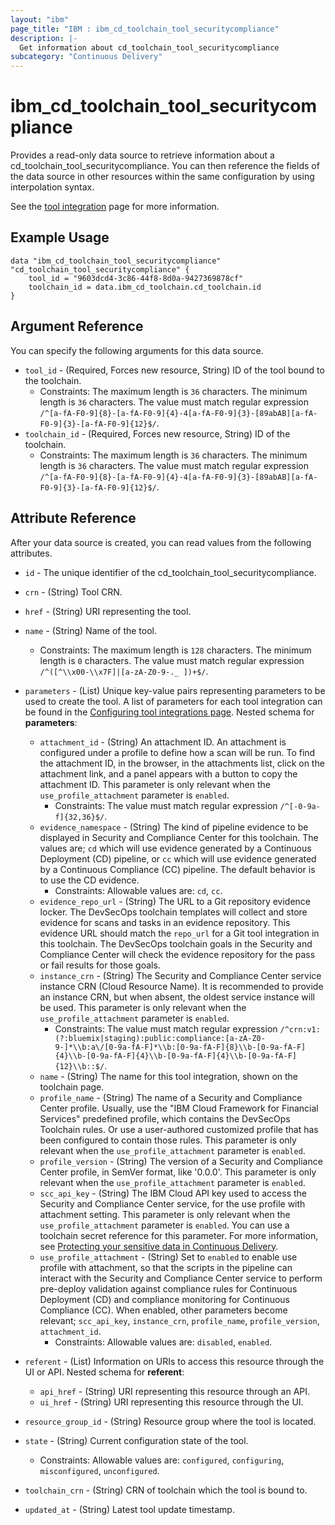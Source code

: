```yaml
---
layout: "ibm"
page_title: "IBM : ibm_cd_toolchain_tool_securitycompliance"
description: |-
  Get information about cd_toolchain_tool_securitycompliance
subcategory: "Continuous Delivery"
---
```


# ibm_cd_toolchain_tool_securitycompliance

Provides a read-only data source to retrieve information about a cd_toolchain_tool_securitycompliance. You can then reference the fields of the data source in other resources within the same configuration by using interpolation syntax.

See the [tool integration](https://cloud.ibm.com/docs/ContinuousDelivery?topic=ContinuousDelivery-scc) page for more information.

## Example Usage

```hcl
data "ibm_cd_toolchain_tool_securitycompliance" "cd_toolchain_tool_securitycompliance" {
	tool_id = "9603dcd4-3c86-44f8-8d0a-9427369878cf"
	toolchain_id = data.ibm_cd_toolchain.cd_toolchain.id
}
```

## Argument Reference

You can specify the following arguments for this data source.

* `tool_id` - (Required, Forces new resource, String) ID of the tool bound to the toolchain.
  * Constraints: The maximum length is `36` characters. The minimum length is `36` characters. The value must match regular expression `/^[a-fA-F0-9]{8}-[a-fA-F0-9]{4}-4[a-fA-F0-9]{3}-[89abAB][a-fA-F0-9]{3}-[a-fA-F0-9]{12}$/`.
* `toolchain_id` - (Required, Forces new resource, String) ID of the toolchain.
  * Constraints: The maximum length is `36` characters. The minimum length is `36` characters. The value must match regular expression `/^[a-fA-F0-9]{8}-[a-fA-F0-9]{4}-4[a-fA-F0-9]{3}-[89abAB][a-fA-F0-9]{3}-[a-fA-F0-9]{12}$/`.

## Attribute Reference

After your data source is created, you can read values from the following attributes.

* `id` - The unique identifier of the cd_toolchain_tool_securitycompliance.
* `crn` - (String) Tool CRN.

* `href` - (String) URI representing the tool.

* `name` - (String) Name of the tool.
  * Constraints: The maximum length is `128` characters. The minimum length is `0` characters. The value must match regular expression `/^([^\\x00-\\x7F]|[a-zA-Z0-9-._ ])+$/`.

* `parameters` - (List) Unique key-value pairs representing parameters to be used to create the tool. A list of parameters for each tool integration can be found in the <a href="https://cloud.ibm.com/docs/ContinuousDelivery?topic=ContinuousDelivery-integrations">Configuring tool integrations page</a>.
Nested schema for **parameters**:
	* `attachment_id` - (String) An attachment ID. An attachment is configured under a profile to define how a scan will be run. To find the attachment ID, in the browser, in the attachments list, click on the attachment link, and a panel appears with a button to copy the attachment ID. This parameter is only relevant when the `use_profile_attachment` parameter is `enabled`.
	  * Constraints: The value must match regular expression `/^[-0-9a-f]{32,36}$/`.
	* `evidence_namespace` - (String) The kind of pipeline evidence to be displayed in Security and Compliance Center for this toolchain. The values are; `cd` which will use evidence generated by a Continuous Deployment (CD) pipeline, or `cc` which will use evidence generated by a Continuous Compliance (CC) pipeline. The default behavior is to use the CD evidence.
	  * Constraints: Allowable values are: `cd`, `cc`.
	* `evidence_repo_url` - (String) The URL to a Git repository evidence locker. The DevSecOps toolchain templates will collect and store evidence for scans and tasks in an evidence repository. This evidence URL should match the `repo_url` for a Git tool integration in this toolchain. The DevSecOps toolchain goals in the Security and Compliance Center will check the evidence repository for the pass or fail results for those goals.
	* `instance_crn` - (String) The Security and Compliance Center service instance CRN (Cloud Resource Name). It is recommended to provide an instance CRN, but when absent, the oldest service instance will be used. This parameter is only relevant when the `use_profile_attachment` parameter is `enabled`.
	  * Constraints: The value must match regular expression `/^crn:v1:(?:bluemix|staging):public:compliance:[a-zA-Z0-9-]*\\b:a\/[0-9a-fA-F]*\\b:[0-9a-fA-F]{8}\\b-[0-9a-fA-F]{4}\\b-[0-9a-fA-F]{4}\\b-[0-9a-fA-F]{4}\\b-[0-9a-fA-F]{12}\\b::$/`.
	* `name` - (String) The name for this tool integration, shown on the toolchain page.
	* `profile_name` - (String) The name of a Security and Compliance Center profile. Usually, use the "IBM Cloud Framework for Financial Services" predefined profile, which contains the DevSecOps Toolchain rules. Or use a user-authored customized profile that has been configured to contain those rules. This parameter is only relevant when the `use_profile_attachment` parameter is `enabled`.
	* `profile_version` - (String) The version of a Security and Compliance Center profile, in SemVer format, like '0.0.0'. This parameter is only relevant when the `use_profile_attachment` parameter is `enabled`.
	* `scc_api_key` - (String) The IBM Cloud API key used to access the Security and Compliance Center service, for the use profile with attachment setting. This parameter is only relevant when the `use_profile_attachment` parameter is `enabled`. You can use a toolchain secret reference for this parameter. For more information, see [Protecting your sensitive data in Continuous Delivery](https://cloud.ibm.com/docs/ContinuousDelivery?topic=ContinuousDelivery-cd_data_security#cd_secure_credentials).
	* `use_profile_attachment` - (String) Set to `enabled` to enable use profile with attachment, so that the scripts in the pipeline can interact with the Security and Compliance Center service to perform pre-deploy validation against compliance rules for Continuous Deployment (CD) and compliance monitoring for Continuous Compliance (CC). When enabled, other parameters become relevant; `scc_api_key`, `instance_crn`, `profile_name`, `profile_version`, `attachment_id`.
	  * Constraints: Allowable values are: `disabled`, `enabled`.

* `referent` - (List) Information on URIs to access this resource through the UI or API.
Nested schema for **referent**:
	* `api_href` - (String) URI representing this resource through an API.
	* `ui_href` - (String) URI representing this resource through the UI.

* `resource_group_id` - (String) Resource group where the tool is located.

* `state` - (String) Current configuration state of the tool.
  * Constraints: Allowable values are: `configured`, `configuring`, `misconfigured`, `unconfigured`.

* `toolchain_crn` - (String) CRN of toolchain which the tool is bound to.


* `updated_at` - (String) Latest tool update timestamp.

